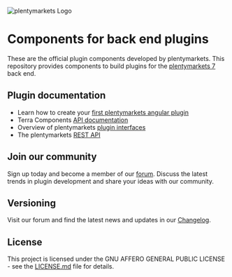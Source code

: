 ![plentymarkets Logo](http://www.plentymarkets.eu/layout/pm/images/logo/plentymarkets-logo.jpg)

# Components for back end plugins

These are the official plugin components developed by plentymarkets. This repository provides components to build plugins for the [plentymarkets 7](https://www.plentymarkets.eu/tour/) back end.

## Plugin documentation
- Learn how to create your [first plentymarkets angular plugin](https://developers.plentymarkets.com/tutorials/angular-plugin)
- Terra Components [API documentation](https://developers.plentymarkets.com/terra-doc/components)
- Overview of plentymarkets [plugin interfaces](https://developers.plentymarkets.com/dev-doc/basics#guide-interface)
- The plentymarkets [REST API](https://developers.plentymarkets.com/rest-doc/introduction)

## Join our community

Sign up today and become a member of our [forum](https://forum.plentymarkets.com/c/plugin-entwicklung/plugin-backend-ui). Discuss the latest trends in plugin development and share your ideas with our community.

## Versioning

Visit our forum and find the latest news and updates in our [Changelog](https://github.com/plentymarkets/terra-components/blob/master/CHANGELOG.md).

## License

This project is licensed under the GNU AFFERO GENERAL PUBLIC LICENSE - see the [LICENSE.md](/LICENSE.md) file for details.
